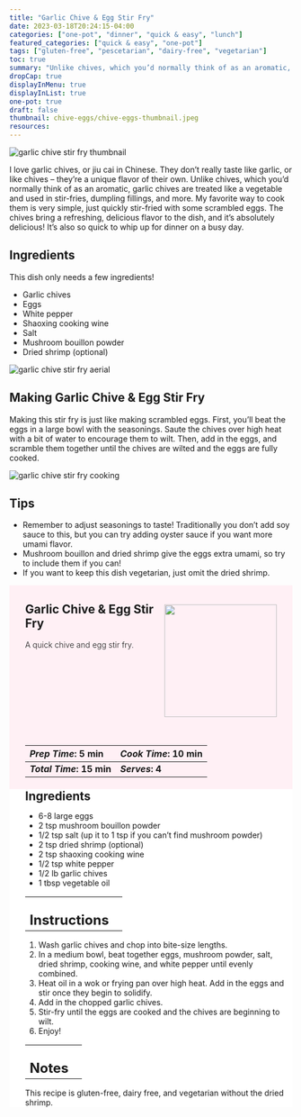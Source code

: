 ```yaml
---
title: "Garlic Chive & Egg Stir Fry"
date: 2023-03-18T20:24:15-04:00
categories: ["one-pot", "dinner", "quick & easy", "lunch"]
featured_categories: ["quick & easy", "one-pot"]
tags: ["gluten-free", "pescetarian", "dairy-free", "vegetarian"]
toc: true
summary: "Unlike chives, which you’d normally think of as an aromatic, garlic chives are treated like a vegetable and used in stir-fries, dumpling fillings, and more. My favorite way to cook them is very simple, just quickly stir-fried with some scrambled eggs. The chives bring a refreshing, delicious flavor to the dish, and it’s absolutely delicious! It’s also so quick to whip up for dinner on a busy day."
dropCap: true
displayInMenu: true
displayInList: true
one-pot: true
draft: false
thumbnail: chive-eggs/chive-eggs-thumbnail.jpeg
resources:
---
```


![garlic chive stir fry thumbnail](../../chive-eggs/chive-eggs-thumbnail.jpeg)

I love garlic chives, or jiu cai in Chinese. They don’t really taste like garlic, or like chives – they’re a unique flavor of their own. Unlike chives, which you’d normally think of as an aromatic, garlic chives are treated like a vegetable and used in stir-fries, dumpling fillings, and more. My favorite way to cook them is very simple, just quickly stir-fried with some scrambled eggs. The chives bring a refreshing, delicious flavor to the dish, and it’s absolutely delicious! It’s also so quick to whip up for dinner on a busy day.

## Ingredients

This dish only needs a few ingredients!

- Garlic chives
- Eggs
- White pepper
- Shaoxing cooking wine
- Salt
- Mushroom bouillon powder
- Dried shrimp (optional)

![garlic chive stir fry aerial](../../chive-eggs/jiucai-stir-fry.jpeg)

## Making Garlic Chive & Egg Stir Fry

Making this stir fry is just like making scrambled eggs. First, you’ll beat the eggs in a large bowl with the seasonings. Saute the chives over high heat with a bit of water to encourage them to wilt. Then, add in the eggs, and scramble them together until the chives are wilted and the eggs are fully cooked.

![garlic chive stir fry cooking](../../chive-eggs/jiucai-cooking.jpeg)

## Tips

- Remember to adjust seasonings to taste! Traditionally you don’t add soy sauce to this, but you can try adding oyster sauce if you want more umami flavor.
- Mushroom bouillon and dried shrimp give the eggs extra umami, so try to include them if you can!
- If you want to keep this dish vegetarian, just omit the dried shrimp.

<div style = "background-color: lavenderblush;"  id = "recipe"> 
<div style = "background-color:lavenderblush; padding-left:2em; margin-top:0; margin-bottom:0;">

<div style="display:flex; align-items:center; justify-content:space-between; padding-right:2em"><div style = "margin-bottom:10em;"><h2>Garlic Chive & Egg Stir Fry</h2><p style = "font-weight: 300;">A quick chive and egg stir fry.</p></div> <img src="../../chive-eggs/chive-eggs-thumbnail.jpeg"  width="200em" height="200em"></div>

| _Prep Time_: 5 min  | _Cook Time_: 10 min  |
| :--- | :--- |
| **_Total Time_: 15 min** | **_Serves_: 4**  |

</div>
<div style="background-color: white; padding-left:2em; border-width:3px; border-color:lavenderblush; margin-top:0;">
 <div><h2 style = "margin-top:1em; margin-bottom:0;" >Ingredients</h2></div>

- 6-8 large eggs
- 2 tsp mushroom bouillon powder
- 1/2 tsp salt (up it to 1 tsp if you can’t find mushroom powder)
- 2 tsp dried shrimp (optional)
- 2 tsp shaoxing cooking wine
- 1/2 tsp white pepper
- 1/2 lb garlic chives
- 1 tbsp vegetable oil

|   |    |
| :--- | :--- |
| <div><h2 style = "margin-top:1em; margin-bottom:0;" >Instructions</h2></div>|   |

1. Wash garlic chives and chop into bite-size lengths.
2. In a medium bowl, beat together eggs, mushroom powder, salt, dried shrimp, cooking wine, and white pepper until evenly combined.
3. Heat oil in a wok or frying pan over high heat. Add in the eggs and stir once they begin to solidify.
4. Add in the chopped garlic chives.
5. Stir-fry until the eggs are cooked and the chives are beginning to wilt.
6. Enjoy!

|   |    |
| :--- | :--- |
| <div><h2 style = "margin-top:1em; margin-bottom:0;" >Notes</h2></div>|   |

This recipe is gluten-free, dairy free, and vegetarian without the dried shrimp.

</div>
</div>